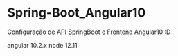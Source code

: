 # Spring-Boot_Angular10
Configuração de API SpringBoot e Frontend Angular10 :D

angular 10.2.x
node 12.11
